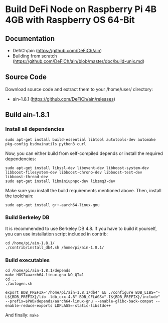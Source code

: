 # Build DeFi Node on Raspberry Pi 4B 4GB with Raspberry OS 64-Bit


## Documentation
- DefiCh/ain (https://github.com/DeFiCh/ain)
- Building from scratch (https://github.com/DeFiCh/ain/blob/master/doc/build-unix.md)


## Source Code
Download source code and extract them to your /home/user/ directory: 
- ain-1.8.1 (https://github.com/DeFiCh/ain/releases)


## Build ain-1.8.1

### Install all dependencies

`sudo apt-get install build-essential libtool autotools-dev automake pkg-config bsdmainutils python3 curl`

Now, you can either build from self-compiled depends or install the required dependencies:
```
sudo apt-get install libssl-dev libevent-dev libboost-system-dev libboost-filesystem-dev libboost-chrono-dev libboost-test-dev libboost-thread-dev
sudo apt-get install libminiupnpc-dev libzmq3-dev
```
Make sure you install the build requirements mentioned above. Then, install the toolchain:

`sudo apt-get install g++-aarch64-linux-gnu`

### Build Berkeley DB
It is recommended to use Berkeley DB 4.8. If you have to build it yourself, you can use installation script included in contrib:
```
cd /home/pi/ain-1.8.1/
./contrib/install_db4.sh /home/pi/ain-1.8.1/
```

### Build executables
```
cd /home/pi/ain-1.8.1/depends
make HOST=aarch64-linux-gnu NO_QT=1 
cd ..
./autogen.sh
```
```
export BDB_PREFIX='/home/pi/ain-1.8.1/db4' && ./configure BDB_LIBS="-L${BDB_PREFIX}/lib -ldb_cxx-4.8" BDB_CFLAGS="-I${BDB_PREFIX}/include" --prefix=$PWD/depends/aarch64-linux-gnu --enable-glibc-back-compat --enable-reduce-exports LDFLAGS=-static-libstdc++
```
And finally: 
`make`
